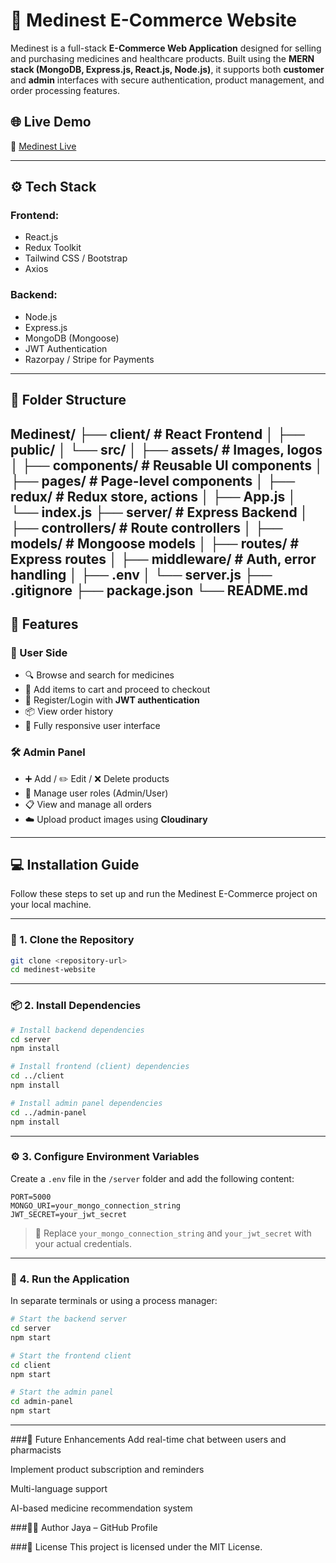 # 🏥 Medinest E-Commerce Website

Medinest is a full-stack **E-Commerce Web Application** designed for selling and purchasing medicines and healthcare products. Built using the **MERN stack (MongoDB, Express.js, React.js, Node.js)**, it supports both **customer** and **admin** interfaces with secure authentication, product management, and order processing features.

## 🌐 Live Demo

🔗 [Medinest Live](https://medinest-z0ol.onrender.com) 

---

## ⚙️ Tech Stack

### Frontend:
- React.js
- Redux Toolkit
- Tailwind CSS / Bootstrap
- Axios

### Backend:
- Node.js
- Express.js
- MongoDB (Mongoose)
- JWT Authentication
- Razorpay / Stripe for Payments

---


## 📁 Folder Structure

Medinest/
├── client/ # React Frontend
│ ├── public/
│ └── src/
│ ├── assets/ # Images, logos
│ ├── components/ # Reusable UI components
│ ├── pages/ # Page-level components
│ ├── redux/ # Redux store, actions
│ ├── App.js
│ └── index.js
├── server/ # Express Backend
│ ├── controllers/ # Route controllers
│ ├── models/ # Mongoose models
│ ├── routes/ # Express routes
│ ├── middleware/ # Auth, error handling
│ ├── .env
│ └── server.js
├── .gitignore
├── package.json
└── README.md
---

## 🔑 Features

### 🛒 User Side

- 🔍 Browse and search for medicines  
- 🛒 Add items to cart and proceed to checkout  
- 🔐 Register/Login with **JWT authentication**  
- 📦 View order history  
- 📱 Fully responsive user interface  

### 🛠️ Admin Panel

- ➕ Add / ✏️ Edit / ❌ Delete products  
- 👥 Manage user roles (Admin/User)  
- 📋 View and manage all orders  
- ☁️ Upload product images using **Cloudinary**  

---

## 💻 Installation Guide

Follow these steps to set up and run the Medinest E-Commerce project on your local machine.

---

### 📂 1. Clone the Repository

```bash
git clone <repository-url>
cd medinest-website
```

---

### 📦 2. Install Dependencies

```bash
# Install backend dependencies
cd server
npm install

# Install frontend (client) dependencies
cd ../client
npm install

# Install admin panel dependencies
cd ../admin-panel
npm install
```

---

### ⚙️ 3. Configure Environment Variables

Create a `.env` file in the `/server` folder and add the following content:

```env
PORT=5000
MONGO_URI=your_mongo_connection_string
JWT_SECRET=your_jwt_secret
```

> 📝 Replace `your_mongo_connection_string` and `your_jwt_secret` with your actual credentials.

---

### 🚀 4. Run the Application

In separate terminals or using a process manager:

```bash
# Start the backend server
cd server
npm start
```

```bash
# Start the frontend client
cd client
npm start
```

```bash
# Start the admin panel
cd admin-panel
npm start
```

---
###🧩 Future Enhancements
Add real-time chat between users and pharmacists

Implement product subscription and reminders

Multi-language support

AI-based medicine recommendation system


###🙋‍♂️ Author
Jaya – GitHub Profile
 
###📝 License
This project is licensed under the MIT License.


